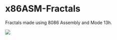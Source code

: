 # x86ASM-Fractals
Fractals made using 8086 Assembly and Mode 13h.

![](https://github.com/ArTicZera/x86ASM-Fractals/blob/main/XOR%20AND%20OR/Tests/XOR.gif)
